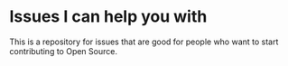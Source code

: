 # Issues I can help you with

This is a repository for issues that are good for people who want to start contributing to Open Source.
